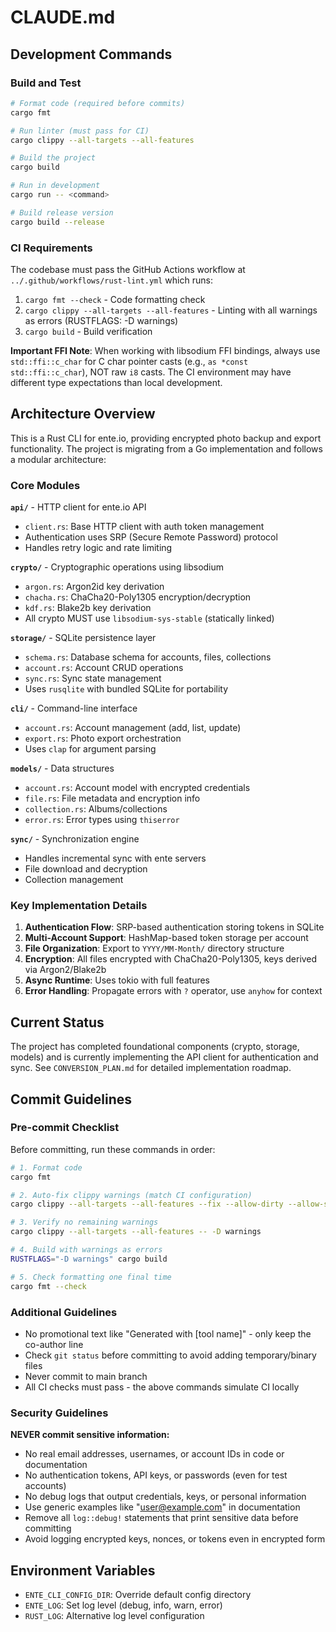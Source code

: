 # CLAUDE.md

## Development Commands

### Build and Test
```bash
# Format code (required before commits)
cargo fmt

# Run linter (must pass for CI)
cargo clippy --all-targets --all-features

# Build the project
cargo build

# Run in development
cargo run -- <command>

# Build release version
cargo build --release
```

### CI Requirements
The codebase must pass the GitHub Actions workflow at `../.github/workflows/rust-lint.yml` which runs:
1. `cargo fmt --check` - Code formatting check
2. `cargo clippy --all-targets --all-features` - Linting with all warnings as errors (RUSTFLAGS: -D warnings)
3. `cargo build` - Build verification

**Important FFI Note**: When working with libsodium FFI bindings, always use `std::ffi::c_char` for C char pointer casts (e.g., `as *const std::ffi::c_char`), NOT raw `i8` casts. The CI environment may have different type expectations than local development.

## Architecture Overview

This is a Rust CLI for ente.io, providing encrypted photo backup and export functionality. The project is migrating from a Go implementation and follows a modular architecture:

### Core Modules

**`api/`** - HTTP client for ente.io API
- `client.rs`: Base HTTP client with auth token management
- Authentication uses SRP (Secure Remote Password) protocol
- Handles retry logic and rate limiting

**`crypto/`** - Cryptographic operations using libsodium
- `argon.rs`: Argon2id key derivation
- `chacha.rs`: ChaCha20-Poly1305 encryption/decryption
- `kdf.rs`: Blake2b key derivation
- All crypto MUST use `libsodium-sys-stable` (statically linked)

**`storage/`** - SQLite persistence layer
- `schema.rs`: Database schema for accounts, files, collections
- `account.rs`: Account CRUD operations
- `sync.rs`: Sync state management
- Uses `rusqlite` with bundled SQLite for portability

**`cli/`** - Command-line interface
- `account.rs`: Account management (add, list, update)
- `export.rs`: Photo export orchestration
- Uses `clap` for argument parsing

**`models/`** - Data structures
- `account.rs`: Account model with encrypted credentials
- `file.rs`: File metadata and encryption info
- `collection.rs`: Albums/collections
- `error.rs`: Error types using `thiserror`

**`sync/`** - Synchronization engine
- Handles incremental sync with ente servers
- File download and decryption
- Collection management

### Key Implementation Details

1. **Authentication Flow**: SRP-based authentication storing tokens in SQLite
2. **Multi-Account Support**: HashMap-based token storage per account
3. **File Organization**: Export to `YYYY/MM-Month/` directory structure
4. **Encryption**: All files encrypted with ChaCha20-Poly1305, keys derived via Argon2/Blake2b
5. **Async Runtime**: Uses tokio with full features
6. **Error Handling**: Propagate errors with `?` operator, use `anyhow` for context

## Current Status

The project has completed foundational components (crypto, storage, models) and is currently implementing the API client for authentication and sync. See `CONVERSION_PLAN.md` for detailed implementation roadmap.

## Commit Guidelines

### Pre-commit Checklist
Before committing, run these commands in order:
```bash
# 1. Format code
cargo fmt

# 2. Auto-fix clippy warnings (match CI configuration)
cargo clippy --all-targets --all-features --fix --allow-dirty --allow-staged

# 3. Verify no remaining warnings
cargo clippy --all-targets --all-features -- -D warnings

# 4. Build with warnings as errors
RUSTFLAGS="-D warnings" cargo build

# 5. Check formatting one final time
cargo fmt --check
```

### Additional Guidelines
- No promotional text like "Generated with [tool name]" - only keep the co-author line
- Check `git status` before committing to avoid adding temporary/binary files
- Never commit to main branch
- All CI checks must pass - the above commands simulate CI locally

### Security Guidelines
**NEVER commit sensitive information:**
- No real email addresses, usernames, or account IDs in code or documentation
- No authentication tokens, API keys, or passwords (even for test accounts)
- No debug logs that output credentials, keys, or personal information
- Use generic examples like "user@example.com" in documentation
- Remove all `log::debug!` statements that print sensitive data before committing
- Avoid logging encrypted keys, nonces, or tokens even in encrypted form

## Environment Variables

- `ENTE_CLI_CONFIG_DIR`: Override default config directory
- `ENTE_LOG`: Set log level (debug, info, warn, error)
- `RUST_LOG`: Alternative log level configuration
